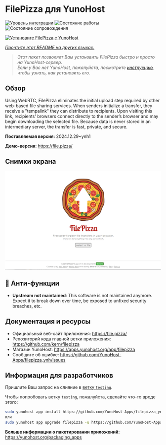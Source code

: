 <!--
Важно: этот README был автоматически сгенерирован <https://github.com/YunoHost/apps/tree/master/tools/readme_generator>
Он НЕ ДОЛЖЕН редактироваться вручную.
-->

# FilePizza для YunoHost

[![Уровень интеграции](https://apps.yunohost.org/badge/integration/filepizza)](https://ci-apps.yunohost.org/ci/apps/filepizza/)
![Состояние работы](https://apps.yunohost.org/badge/state/filepizza)
![Состояние сопровождения](https://apps.yunohost.org/badge/maintained/filepizza)

[![Установите FilePizza с YunoHost](https://install-app.yunohost.org/install-with-yunohost.svg)](https://install-app.yunohost.org/?app=filepizza)

*[Прочтите этот README на других языках.](./ALL_README.md)*

> *Этот пакет позволяет Вам установить FilePizza быстро и просто на YunoHost-сервер.*  
> *Если у Вас нет YunoHost, пожалуйста, посмотрите [инструкцию](https://yunohost.org/install), чтобы узнать, как установить его.*

## Обзор

Using WebRTC, FilePizza eliminates the initial upload step required by other web-based file sharing services. When senders initialize a transfer, they receive a "tempalink" they can distribute to recipients. Upon visiting this link, recipients' browsers connect directly to the sender’s browser and may begin downloading the selected file. Because data is never stored in an intermediary server, the transfer is fast, private, and secure.

**Поставляемая версия:** 2024.12.29~ynh1

**Демо-версия:** <https://file.pizza/>

## Снимки экрана

![Снимок экрана FilePizza](./doc/screenshots/screenshot.png)

## :red_circle: Анти-функции

- **Upstream not maintained**: This software is not maintained anymore. Expect it to break down over time, be exposed to unfixed security breaches, etc.

## Документация и ресурсы

- Официальный веб-сайт приложения: <https://file.pizza/>
- Репозиторий кода главной ветки приложения: <https://github.com/kern/filepizza>
- Магазин YunoHost: <https://apps.yunohost.org/app/filepizza>
- Сообщите об ошибке: <https://github.com/YunoHost-Apps/filepizza_ynh/issues>

## Информация для разработчиков

Пришлите Ваш запрос на слияние в [ветку `testing`](https://github.com/YunoHost-Apps/filepizza_ynh/tree/testing).

Чтобы попробовать ветку `testing`, пожалуйста, сделайте что-то вроде этого:

```bash
sudo yunohost app install https://github.com/YunoHost-Apps/filepizza_ynh/tree/testing --debug
или
sudo yunohost app upgrade filepizza -u https://github.com/YunoHost-Apps/filepizza_ynh/tree/testing --debug
```

**Больше информации о пакетировании приложений:** <https://yunohost.org/packaging_apps>
